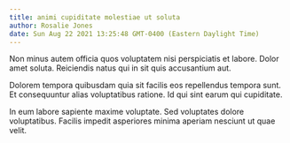 ```yaml
---
title: animi cupiditate molestiae ut soluta
author: Rosalie Jones
date: Sun Aug 22 2021 13:25:48 GMT-0400 (Eastern Daylight Time)
---
```

Non minus autem officia quos voluptatem nisi perspiciatis et labore. Dolor amet soluta. Reiciendis natus qui in sit quis accusantium aut.

 Dolorem tempora quibusdam quia sit facilis eos repellendus tempora sunt. Et consequuntur alias voluptatibus ratione. Id qui sint earum qui cupiditate.

 In eum labore sapiente maxime voluptate. Sed voluptates dolore voluptatibus. Facilis impedit asperiores minima aperiam nesciunt ut quae velit.